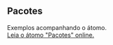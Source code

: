 ## Pacotes

Exemplos acompanhando o átomo.  
[Leia o átomo "Pacotes" online.](https://stepik.org/lesson/104332/step/1)